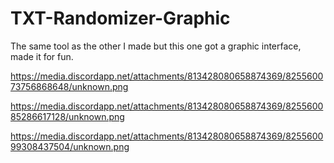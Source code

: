 # TXT-Randomizer-Graphic
The same tool as the other I made but this one got a graphic interface, made it for fun.


<img>https://media.discordapp.net/attachments/813428080658874369/825560073756868648/unknown.png</img>


https://media.discordapp.net/attachments/813428080658874369/825560085286617128/unknown.png


https://media.discordapp.net/attachments/813428080658874369/825560099308437504/unknown.png

